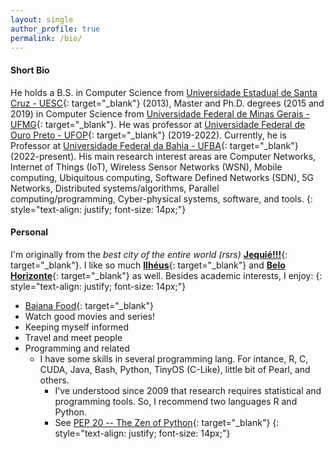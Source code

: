 ```yaml
---
layout: single
author_profile: true
permalink: /bio/
---
```


#### Short Bio

He holds a B.S. in Computer Science from [Universidade Estadual de Santa Cruz - UESC](http://www.uesc.br/){: target="\_blank"} (2013), Master and Ph.D. degrees (2015 and 2019) in Computer Science from [Universidade Federal de Minas Gerais - UFMG](http://www.dcc.ufmg.br/dcc/){: target="\_blank"}. He was professor at [Universidade Federal de Ouro Preto - UFOP](https://ufop.br/){: target="\_blank"} (2019-2022). Currently, he is Professor at [Universidade Federal da Bahia - UFBA](https://www.ufba.br/){: target="\_blank"} (2022-present). His main research interest areas are Computer Networks, Internet of Things (IoT), Wireless Sensor Networks (WSN), Mobile computing, Ubiquitous computing, Software Defined Networks (SDN), 5G Networks, Distributed systems/algorithms, Parallel computing/programming, Cyber-physical systems, software, and tools.
{: style="text-align: justify; font-size: 14px;"}

<!--
My first experience as a research was there: from june 2009 to octuber 2012 I was among Junior researchs at [NBCGIB-UESC](http://nbcgib.uesc.br/nbcgib/), working on computational modeling, parallel processing (GPU and CPU). Then, I received a Bachelor degree at [Universidade Estadual de Santa Cruz - UESC](http://www.uesc.br) on November 2012.
{: style="text-align: justify; font-size: 14px;"}

I received Master degree at [DCC-UFMG](http://www.dcc.ufmg.br/dcc/) on March, 2015. The main research focus was wireless sensor networks protocols. My mentors were [Luiz F. M. Vieira](http://homepages.dcc.ufmg.br/~lfvieira/) and [Marcos A. M. Vieira](http://homepages.dcc.ufmg.br/~mmvieira/).
{: style="text-align: justify; font-size: 14px;"}
-->
#### Personal

I'm originally from the *best city of the entire world (rsrs)* [**Jequié!!!**](https://pt.wikipedia.org/wiki/Jequi%C3%A9){: target="\_blank"}. I like so much [**Ilhéus**](https://en.wikipedia.org/wiki/Ilh%C3%A9us){: target="\_blank"} and [**Belo Horizonte**](https://en.wikipedia.org/wiki/Belo_Horizonte){: target="\_blank"} as well. Besides academic interests, I enjoy:
{: style="text-align: justify; font-size: 14px;"}

* [Baiana Food](https://pt.wikipedia.org/wiki/Culin%C3%A1ria_da_Bahia){: target="\_blank"}
* Watch good movies and series!
* Keeping myself informed
* Travel and meet people
* Programming and related 
	+ I have some skills in several programming lang. For intance, R, C, CUDA, Java, Bash, Python, TinyOS (C-Like), little bit of Pearl, and others.
		- I've understood since 2009 that research requires statistical and programming tools. So, I recommend two languages R and Python.
		- See [PEP 20 -- The Zen of Python](https://www.python.org/dev/peps/pep-0020/){: target="\_blank"}
{: style="text-align: justify; font-size: 14px;"}